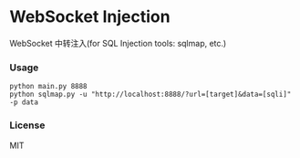 WebSocket Injection
=========
WebSocket 中转注入(for SQL Injection tools: sqlmap, etc.)

### Usage

    python main.py 8888
    python sqlmap.py -u "http://localhost:8888/?url=[target]&data=[sqli]" -p data

### License
MIT
